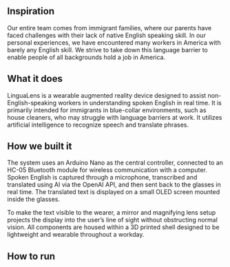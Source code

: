 ## Inspiration
Our entire team comes from immigrant families, where our parents have faced challenges with their lack of native English speaking skill. In our personal experiences, we have encountered many workers in America with barely any English skill. We strive to take down this language barrier to enable people of all backgrounds hold a job in America.

## What it does
LinguaLens is a wearable augmented reality device designed to assist non-English-speaking workers in understanding spoken English in real time. It is primarily intended for immigrants in blue-collar environments, such as house cleaners, who may struggle with language barriers at work. It utilizes artificial intelligence to recognize speech and translate phrases.

## How we built it
The system uses an Arduino Nano as the central controller, connected to an HC-05 Bluetooth module for wireless communication with a computer. Spoken English is captured through a microphone, transcribed and translated using AI via the OpenAI API, and then sent back to the glasses in real time. The translated text is displayed on a small OLED screen mounted inside the glasses.

To make the text visible to the wearer, a mirror and magnifying lens setup projects the display into the user’s line of sight without obstructing normal vision. All components are housed within a 3D printed shell designed to be lightweight and wearable throughout a workday.

## How to run

